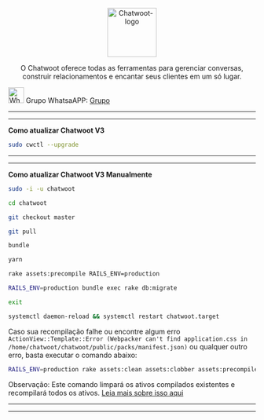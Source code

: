 <p align="center">
	<img src="https://www.chatwoot.com/docs/img/logo.png" alt="Chatwoot-logo" width="100" />	
	<p align="center">O Chatwoot oferece todas as ferramentas para gerenciar conversas, construir relacionamentos e encantar seus clientes em um só lugar.</p>
</p>

<p align="left">
	<img src="https://whatsapp.com/favicon.ico" alt="WhatsAPP-logo" width="32" />
	<span>Grupo WhatsaAPP: </span>
	<a href="https://chat.whatsapp.com/CLKge3hmHmmBcIL04mBzmT" target="_blank">Grupo</a>
</p>

<hr />
<hr />

**Como atualizar Chatwoot V3**

```bash
sudo cwctl --upgrade
```

<hr />
<hr />

**Como atualizar Chatwoot V3 Manualmente**

```bash
sudo -i -u chatwoot
```

```bash
cd chatwoot
```

```bash
git checkout master
```

```bash
git pull
```

```bash
bundle
```

```bash
yarn
```

```bash
rake assets:precompile RAILS_ENV=production
```

```bash
RAILS_ENV=production bundle exec rake db:migrate
```

```bash
exit
```

```bash
systemctl daemon-reload && systemctl restart chatwoot.target
```

Caso sua recompilação falhe ou encontre algum erro `ActionView::Template::Error (Webpacker can't find application.css in /home/chatwoot/chatwoot/public/packs/manifest.json)` ou qualquer outro erro, basta executar o comando abaixo:

```bash
RAILS_ENV=production rake assets:clean assets:clobber assets:precompile
```

Observação: Este comando limpará os ativos compilados existentes e recompilará todos os ativos. [Leia mais sobre isso aqui](https://edgeguides.rubyonrails.org/command_line.html#bin-rails-assets)

<hr />
<hr />
